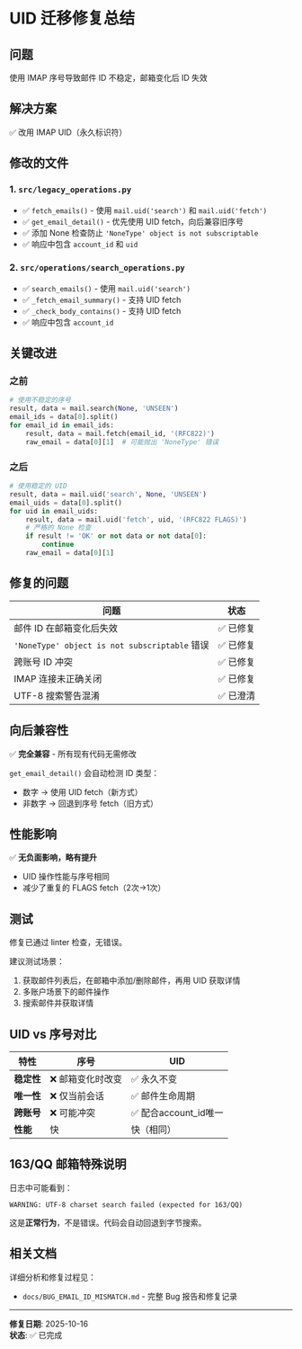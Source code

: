 # UID 迁移修复总结

## 问题
使用 IMAP 序号导致邮件 ID 不稳定，邮箱变化后 ID 失效

## 解决方案
✅ 改用 IMAP UID（永久标识符）

## 修改的文件

### 1. `src/legacy_operations.py`
- ✅ `fetch_emails()` - 使用 `mail.uid('search')` 和 `mail.uid('fetch')`
- ✅ `get_email_detail()` - 优先使用 UID fetch，向后兼容旧序号
- ✅ 添加 None 检查防止 `'NoneType' object is not subscriptable`
- ✅ 响应中包含 `account_id` 和 `uid`

### 2. `src/operations/search_operations.py`
- ✅ `search_emails()` - 使用 `mail.uid('search')`
- ✅ `_fetch_email_summary()` - 支持 UID fetch
- ✅ `_check_body_contains()` - 支持 UID fetch
- ✅ 响应中包含 `account_id`

## 关键改进

### 之前
```python
# 使用不稳定的序号
result, data = mail.search(None, 'UNSEEN')
email_ids = data[0].split()
for email_id in email_ids:
    result, data = mail.fetch(email_id, '(RFC822)')
    raw_email = data[0][1]  # 可能抛出 'NoneType' 错误
```

### 之后
```python
# 使用稳定的 UID
result, data = mail.uid('search', None, 'UNSEEN')
email_uids = data[0].split()
for uid in email_uids:
    result, data = mail.uid('fetch', uid, '(RFC822 FLAGS)')
    # 严格的 None 检查
    if result != 'OK' or not data or not data[0]:
        continue
    raw_email = data[0][1]
```

## 修复的问题

| 问题 | 状态 |
|------|------|
| 邮件 ID 在邮箱变化后失效 | ✅ 已修复 |
| `'NoneType' object is not subscriptable` 错误 | ✅ 已修复 |
| 跨账号 ID 冲突 | ✅ 已修复 |
| IMAP 连接未正确关闭 | ✅ 已修复 |
| UTF-8 搜索警告混淆 | ✅ 已澄清 |

## 向后兼容性

✅ **完全兼容** - 所有现有代码无需修改

`get_email_detail()` 会自动检测 ID 类型：
- 数字 → 使用 UID fetch（新方式）
- 非数字 → 回退到序号 fetch（旧方式）

## 性能影响

✅ **无负面影响，略有提升**
- UID 操作性能与序号相同
- 减少了重复的 FLAGS fetch（2次→1次）

## 测试

修复已通过 linter 检查，无错误。

建议测试场景：
1. 获取邮件列表后，在邮箱中添加/删除邮件，再用 UID 获取详情
2. 多账户场景下的邮件操作
3. 搜索邮件并获取详情

## UID vs 序号对比

| 特性 | 序号 | UID |
|------|------|-----|
| **稳定性** | ❌ 邮箱变化时改变 | ✅ 永久不变 |
| **唯一性** | ❌ 仅当前会话 | ✅ 邮件生命周期 |
| **跨账号** | ❌ 可能冲突 | ✅ 配合account_id唯一 |
| **性能** | 快 | 快（相同） |

## 163/QQ 邮箱特殊说明

日志中可能看到：
```
WARNING: UTF-8 charset search failed (expected for 163/QQ)
```

这是**正常行为**，不是错误。代码会自动回退到字节搜索。

## 相关文档

详细分析和修复过程见：
- `docs/BUG_EMAIL_ID_MISMATCH.md` - 完整 Bug 报告和修复记录

---

**修复日期**: 2025-10-16  
**状态**: ✅ 已完成


